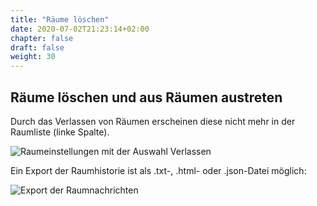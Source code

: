 ```yaml
---
title: "Räume löschen"
date: 2020-07-02T21:23:14+02:00
chapter: false
draft: false
weight: 30
---
```

## Räume löschen und aus Räumen austreten


Durch das Verlassen von Räumen erscheinen diese nicht mehr in der Raumliste (linke Spalte).

![Raumeinstellungen mit der Auswahl Verlassen](/images/01_Leave_de.png)

Ein Export der Raumhistorie ist als .txt-, .html- oder .json-Datei möglich:

![Export der Raumnachrichten](https://element.io/blog/content/images/size/w1000/2021/10/Screenshot-2021-10-11-at-10.21.21.png)

